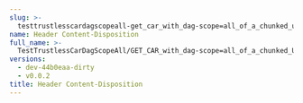 ```yaml
---
slug: >-
  testtrustlesscardagscopeall-get_car_with_dag-scope=all_of_a_chunked_unixfs_file_(format=car)-header_content-disposition
name: Header Content-Disposition
full_name: >-
  TestTrustlessCarDagScopeAll/GET_CAR_with_dag-scope=all_of_a_chunked_UnixFS_file_(format=car)/Header_Content-Disposition
versions:
  - dev-44b0eaa-dirty
  - v0.0.2
title: Header Content-Disposition
---
```



